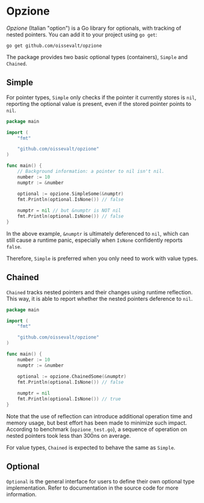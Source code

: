 # Opzione

_Opzione_ (Italian "option") is a Go library for optionals, with tracking of nested pointers. You can add it to your project using `go get`:

```shell
go get github.com/oissevalt/opzione
```

The package provides two basic optional types (containers), `Simple` and `Chained`.

## Simple

For pointer types, `Simple` only checks if the pointer it currently stores is `nil`, reporting the optional value is present, even if the stored pointer points to `nil`.

```go
package main

import (
	"fmt"

	"github.com/oissevalt/opzione"
)

func main() {
	// Background information: a pointer to nil isn't nil.
	number := 10
	numptr := &number

	optional := opzione.SimpleSome(&numptr)
	fmt.Println(optional.IsNone()) // false
	
	numptr = nil // but &numptr is NOT nil
	fmt.Println(optional.IsNone()) // false
}
```

In the above example, `&numptr` is ultimately deferenced to `nil`, which can still cause a runtime panic, especially when `IsNone` confidently reports `false`.

Therefore, `Simple` is preferred when you only need to work with value types.

## Chained

`Chained` tracks nested pointers and their changes using runtime reflection. This way, it is able to report whether the nested pointers deference to `nil`.

```go
package main

import (
	"fmt"

	"github.com/oissevalt/opzione"
)

func main() {
	number := 10
	numptr := &number

	optional := opzione.ChainedSome(&numptr)
	fmt.Println(optional.IsNone()) // false
	
	numptr = nil
	fmt.Println(optional.IsNone()) // true
}
```

Note that the use of reflection can introduce additional operation time and memory usage, but best effort has been made to minimize such impact. According to benchmark (`opzione_test.go`), a sequence of operation on nested pointers took less than 300ns on average.

For value types, `Chained` is expected to behave the same as `Simple`.

## Optional

`Optional` is the general interface for users to define their own optional type implementation. Refer to documentation in the source code for more information.